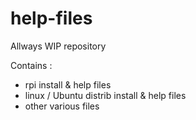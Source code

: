 help-files
==========

Allways WIP repository

Contains :

* rpi install & help files
* linux / Ubuntu distrib install & help files
* other various files
